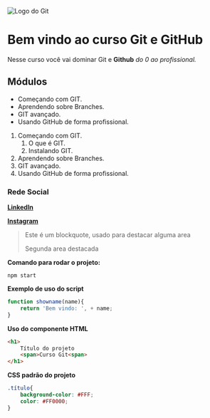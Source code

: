 ![Logo do Git](https://sujeitoprogramador.com/wp-content/uploads/2021/04/gitimage.png)
# Bem vindo ao curso Git e GitHub
Nesse curso você vai dominar Git e **Github** _do 0 ao profissional._

## Módulos
* Começando com GIT.
* Aprendendo sobre Branches.
* GIT avançado.
* Usando GitHub de forma profissional.

1. Começando com GIT.
    1. O que é GIT.
    2. Instalando GIT.
2. Aprendendo sobre Branches.
3. GIT avançado.
4. Usando GitHub de forma profissional.

### Rede Social
[**LinkedIn**](https://www.linkedin.com/in/lorenzo-bellini-710902252/)

[**Instagram**](https://www.instagram.com/lorenzin.bellini?igsh=bzl3Y2dtMDZ6OTU=)

>Este é um blockquote, usado para destacar alguma area
>
>Segunda area destacada



**Comando para rodar o projeto:**

```
npm start
```

**Exemplo de uso do script**
```js
function showname(name){
    return 'Bem vindo: ', + name;
}
```

**Uso do componente HTML**
```html
<h1>
    Título do projeto
    <span>Curso Git<span>
</h1>
```

**CSS padrão do projeto**
```css
.título{
    background-color: #FFF;
    color: #FF0000;
}
```